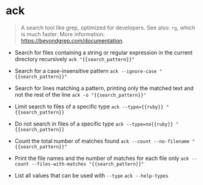 # ack
> A search tool like grep, optimized for developers.
> See also: `rg`, which is much faster.
> More information: <https://beyondgrep.com/documentation>.

- Search for files containing a string or regular expression in the current directory recursively
`ack "{{search_pattern}}"`

- Search for a case-insensitive pattern
`ack --ignore-case "{{search_pattern}}"`

- Search for lines matching a pattern, printing only the matched text and not the rest of the line
`ack -o "{{search_pattern}}"`

- Limit search to files of a specific type
`ack --type={{ruby}} "{{search_pattern}}`

- Do not search in files of a specific type
`ack --type=no{{ruby}} "{{search_pattern}}`

- Count the total number of matches found
`ack --count --no-filename "{{search_pattern}}"`

- Print the file names and the number of matches for each file only
`ack --count --files-with-matches "{{search_pattern}}"`

- List all values that can be used with `--type`
`ack --help-types`
